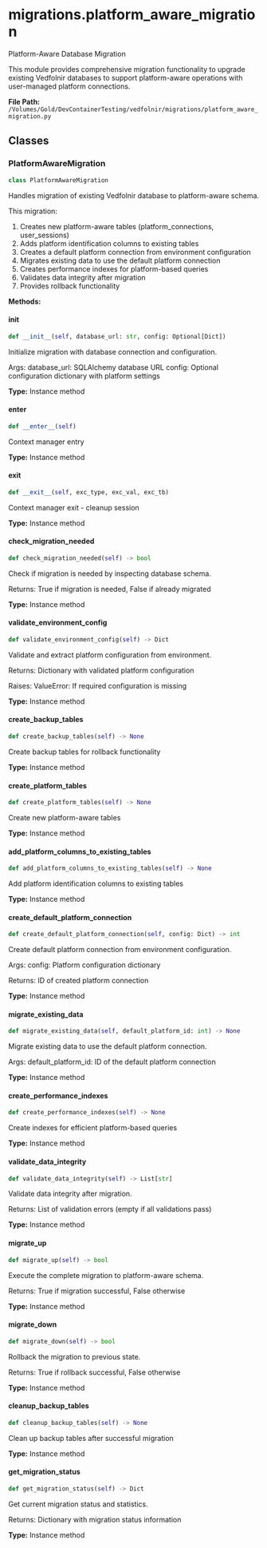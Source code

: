 # migrations.platform_aware_migration

Platform-Aware Database Migration

This module provides comprehensive migration functionality to upgrade existing
Vedfolnir databases to support platform-aware operations with user-managed
platform connections.

**File Path:** `/Volumes/Gold/DevContainerTesting/vedfolnir/migrations/platform_aware_migration.py`

## Classes

### PlatformAwareMigration

```python
class PlatformAwareMigration
```

Handles migration of existing Vedfolnir database to platform-aware schema.

This migration:
1. Creates new platform-aware tables (platform_connections, user_sessions)
2. Adds platform identification columns to existing tables
3. Creates a default platform connection from environment configuration
4. Migrates existing data to use the default platform connection
5. Creates performance indexes for platform-based queries
6. Validates data integrity after migration
7. Provides rollback functionality

**Methods:**

#### __init__

```python
def __init__(self, database_url: str, config: Optional[Dict])
```

Initialize migration with database connection and configuration.

Args:
    database_url: SQLAlchemy database URL
    config: Optional configuration dictionary with platform settings

**Type:** Instance method

#### __enter__

```python
def __enter__(self)
```

Context manager entry

**Type:** Instance method

#### __exit__

```python
def __exit__(self, exc_type, exc_val, exc_tb)
```

Context manager exit - cleanup session

**Type:** Instance method

#### check_migration_needed

```python
def check_migration_needed(self) -> bool
```

Check if migration is needed by inspecting database schema.

Returns:
    True if migration is needed, False if already migrated

**Type:** Instance method

#### validate_environment_config

```python
def validate_environment_config(self) -> Dict
```

Validate and extract platform configuration from environment.

Returns:
    Dictionary with validated platform configuration
    
Raises:
    ValueError: If required configuration is missing

**Type:** Instance method

#### create_backup_tables

```python
def create_backup_tables(self) -> None
```

Create backup tables for rollback functionality

**Type:** Instance method

#### create_platform_tables

```python
def create_platform_tables(self) -> None
```

Create new platform-aware tables

**Type:** Instance method

#### add_platform_columns_to_existing_tables

```python
def add_platform_columns_to_existing_tables(self) -> None
```

Add platform identification columns to existing tables

**Type:** Instance method

#### create_default_platform_connection

```python
def create_default_platform_connection(self, config: Dict) -> int
```

Create default platform connection from environment configuration.

Args:
    config: Platform configuration dictionary
    
Returns:
    ID of created platform connection

**Type:** Instance method

#### migrate_existing_data

```python
def migrate_existing_data(self, default_platform_id: int) -> None
```

Migrate existing data to use the default platform connection.

Args:
    default_platform_id: ID of the default platform connection

**Type:** Instance method

#### create_performance_indexes

```python
def create_performance_indexes(self) -> None
```

Create indexes for efficient platform-based queries

**Type:** Instance method

#### validate_data_integrity

```python
def validate_data_integrity(self) -> List[str]
```

Validate data integrity after migration.

Returns:
    List of validation errors (empty if all validations pass)

**Type:** Instance method

#### migrate_up

```python
def migrate_up(self) -> bool
```

Execute the complete migration to platform-aware schema.

Returns:
    True if migration successful, False otherwise

**Type:** Instance method

#### migrate_down

```python
def migrate_down(self) -> bool
```

Rollback the migration to previous state.

Returns:
    True if rollback successful, False otherwise

**Type:** Instance method

#### cleanup_backup_tables

```python
def cleanup_backup_tables(self) -> None
```

Clean up backup tables after successful migration

**Type:** Instance method

#### get_migration_status

```python
def get_migration_status(self) -> Dict
```

Get current migration status and statistics.

Returns:
    Dictionary with migration status information

**Type:** Instance method

